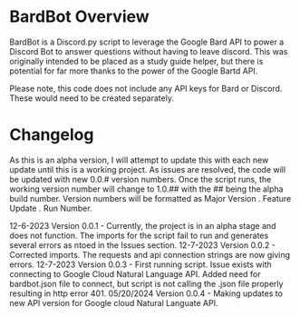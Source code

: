 # BardBot Overview
BardBot is a Discord.py script to leverage the Google Bard API to power a Discord Bot to answer questions without having to leave discord. This was originally intended to be placed as a study guide helper, but there is potential for far more thanks to the power of the Google Bartd API. 

Please note, this code does not include any API keys for Bard or Discord. These would need to be created separately. 

# Changelog
As this is an alpha version, I will attempt to update this with each new update until this is a working project. As issues are resolved, the code will be updated with new 0.0.# version numbers. Once the script runs, the working version number will change to 1.0.## with the ## being the alpha build number. Version numbers will be formatted as Major Version . Feature Update . Run Number. 

12-6-2023 Version 0.0.1 - Currently, the project is in an alpha stage and does not function. The imports for the script fail to run and generates several errors as ntoed in the Issues section. 
12-7-2023 Version 0.0.2 - Corrected imports. The requests and api connection strings are now giving errors. 
12-7-2023 Version 0.0.3 - First running script. Issue exists with connecting to Google Cloud Natural Language API. Added need for bardbot.json file to connect, but script is not calling the .json file properly resulting in http error 401.
05/20/2024 Version 0.0.4 - Making updates to new API version for Google cloud Natural Languate API. 
